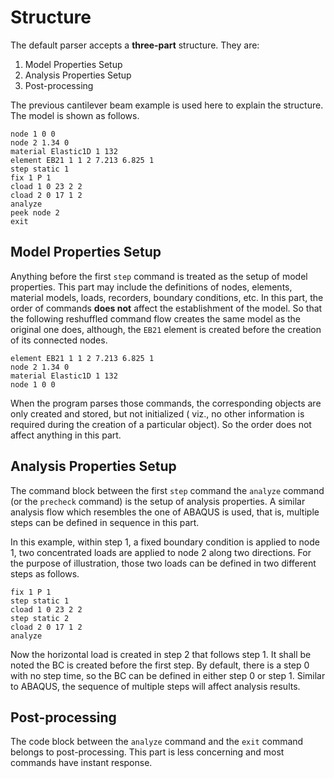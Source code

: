 # Structure

The default parser accepts a **three-part** structure. They are:

1.  Model Properties Setup
2.  Analysis Properties Setup
3.  Post-processing

The previous cantilever beam example is used here to explain the structure. The model is shown as follows.

```
node 1 0 0
node 2 1.34 0
material Elastic1D 1 132
element EB21 1 1 2 7.213 6.825 1
step static 1
fix 1 P 1
cload 1 0 23 2 2
cload 2 0 17 1 2
analyze
peek node 2
exit
```

## Model Properties Setup

Anything before the first `step` command is treated as the setup of model properties. This part may include the
definitions of nodes, elements, material models, loads, recorders, boundary conditions, etc. In this part, the order of
commands **does not** affect the establishment of the model. So that the following reshuffled command flow creates the
same model as the original one does, although, the `EB21` element is created before the creation of its connected nodes.

```
element EB21 1 1 2 7.213 6.825 1
node 2 1.34 0
material Elastic1D 1 132
node 1 0 0
```

When the program parses those commands, the corresponding objects are only created and stored, but not initialized (
viz., no other information is required during the creation of a particular object). So the order does not affect
anything in this part.

## Analysis Properties Setup

The command block between the first `step` command the `analyze` command (or the `precheck` command) is the setup of
analysis properties. A similar analysis flow which resembles the one of ABAQUS is used, that is, multiple steps can be
defined in sequence in this part.

In this example, within step 1, a fixed boundary condition is applied to node 1, two concentrated loads are applied to
node 2 along two directions. For the purpose of illustration, those two loads can be defined in two different steps as
follows.

```
fix 1 P 1
step static 1
cload 1 0 23 2 2
step static 2
cload 2 0 17 1 2
analyze
```

Now the horizontal load is created in step 2 that follows step 1. It shall be noted the BC is created before the first
step. By default, there is a step 0 with no step time, so the BC can be defined in either step 0 or step 1. Similar to
ABAQUS, the sequence of multiple steps will affect analysis results.

## Post-processing

The code block between the `analyze` command and the `exit` command belongs to post-processing. This part is less
concerning and most commands have instant response.
